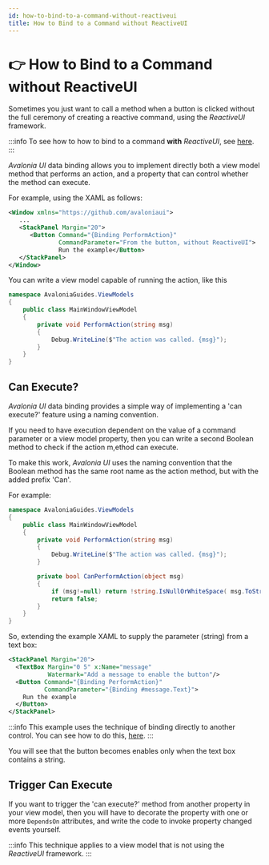 ```yaml
---
id: how-to-bind-to-a-command-without-reactiveui
title: How to Bind to a Command without ReactiveUI
---
```



# 👉 How to Bind to a Command without ReactiveUI

Sometimes you just want to call a method when a button is clicked without the full ceremony of creating a reactive command, using the _ReactiveUI_ framework.&#x20;

:::info
To see how to how to bind to a command **with** _ReactiveUI_, see [here](how-to-bind-to-a-command-with-reactiveui.md).
:::

_Avalonia UI_ data binding allows you to implement directly both a view model method that performs an action, and a property that can control whether the method can execute.&#x20;

For example, using the XAML as follows:

```xml
<Window xmlns="https://github.com/avaloniaui">
   ...
   <StackPanel Margin="20">
      <Button Command="{Binding PerformAction}"
              CommandParameter="From the button, without ReactiveUI">
              Run the example</Button>
   </StackPanel>
</Window>
```

You can write a view model capable of running the action, like this

```csharp
namespace AvaloniaGuides.ViewModels
{
    public class MainWindowViewModel 
    {
        private void PerformAction(string msg)
        {
            Debug.WriteLine($"The action was called. {msg}");
        }
    }
}
```

<!--<figure><img src="../../.gitbook/assets/command2.gif" alt=""><figcaption></figcaption></figure>-->

## Can Execute? <a href="#icommandcanexecute" id="icommandcanexecute"></a>

_Avalonia UI_ data binding provides a simple way of implementing a 'can execute?' feature using a naming convention.

If you need to have execution dependent on the value of a command parameter or a view model property, then you can write a second Boolean method to check if the action m,ethod can execute.&#x20;

To make this work, _Avalonia UI_ uses the naming convention that the Boolean method has the same root name as the action method, but with the added prefix 'Can'.

For example:

```csharp
namespace AvaloniaGuides.ViewModels
{
    public class MainWindowViewModel 
    {
        private void PerformAction(string msg)
        {
            Debug.WriteLine($"The action was called. {msg}");
        }

        private bool CanPerformAction(object msg)
        {
            if (msg!=null) return !string.IsNullOrWhiteSpace( msg.ToString() );
            return false;
        }
    }
}
```

So, extending the example XAML to supply the parameter (string) from a text box:

```xml
<StackPanel Margin="20">
  <TextBox Margin="0 5" x:Name="message" 
           Watermark="Add a message to enable the button"/>
  <Button Command="{Binding PerformAction}"
          CommandParameter="{Binding #message.Text}">
    Run the example
  </Button>
</StackPanel>
```

:::info
This example uses the technique of binding directly to another control. You can see how to do this, [here](binding-to-controls.md).
:::

You will see that the button becomes enables only when the text box contains a string. &#x20;

<!--<figure><img src="../../.gitbook/assets/command3.gif" alt=""><figcaption></figcaption></figure>-->

## **Trigger Can Execute**

If you want to trigger the 'can execute?' method from another property in your view model, then you will have to decorate the property with one or more `DependsOn` attributes, and write the code to invoke property changed events yourself.&#x20;

:::info
This technique applies to a view model that is not using the _ReactiveUI_ framework.
:::
